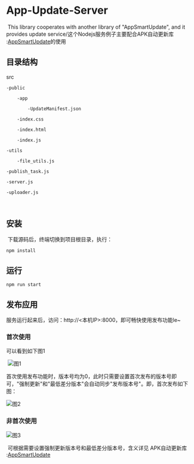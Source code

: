 # App-Update-Server
​	This library cooperates with another library of "AppSmartUpdate", and it provides update service/这个Nodejs服务例子主要配合APK自动更新库 :[AppSmartUpdate](https://github.com/itlwy/AppSmartUpdate)的使用

## 目录结构

src

	-public
	
		-app
	
			-UpdateManifest.json
	
		-index.css
	
		-index.html
	
		-index.js
	
	-utils
	
		-file_utils.js
	
	-publish_task.js
	
	-server.js
	
	-uploader.js


​	

## 安装

​	下载源码后，终端切换到项目根目录，执行：

```bash
npm install
```



## 运行

```
npm run start
```



## 发布应用

服务运行起来后，访问：http://<本机IP>:8000，即可畅快使用发布功能le~

### 首次使用

可以看到如下图1

​	![图1](https://github.com/itlwy/App-Update-Server/blob/master/resources/pic1.png)

​	首次使用发布功能时，版本号均为0，此时只需要设置首次发布的版本号即可，"强制更新"和"最低差分版本"会自动同步"发布版本号"。即，首次发布如下图：

![图2](https://github.com/itlwy/App-Update-Server/blob/master/resources/pic2.png)

### 非首次使用

![图3](https://github.com/itlwy/App-Update-Server/blob/master/resources/pic3.png)

​	可根据需要设置强制更新版本号和最低差分版本号，含义详见 APK自动更新库 :[AppSmartUpdate](https://github.com/itlwy/AppSmartUpdate)
